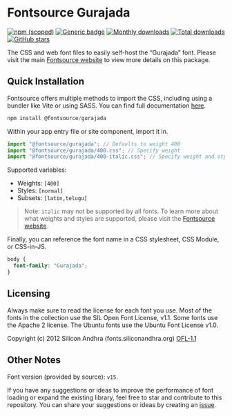 # Fontsource Gurajada

[![npm (scoped)](https://img.shields.io/npm/v/@fontsource/gurajada?color=brightgreen)](https://www.npmjs.com/package/@fontsource/gurajada) [![Generic badge](https://img.shields.io/badge/fontsource-passing-brightgreen)](https://github.com/fontsource/fontsource) [![Monthly downloads](https://badgen.net/npm/dm/@fontsource/gurajada)](https://github.com/fontsource/fontsource) [![Total downloads](https://badgen.net/npm/dt/@fontsource/gurajada)](https://github.com/fontsource/fontsource) [![GitHub stars](https://img.shields.io/github/stars/fontsource/fontsource.svg?style=social&label=Star)](https://github.com/fontsource/fontsource/stargazers)

The CSS and web font files to easily self-host the “Gurajada” font. Please visit the main [Fontsource website](https://fontsource.org/fonts/gurajada) to view more details on this package.

## Quick Installation

Fontsource offers multiple methods to import the CSS, including using a bundler like Vite or using SASS. You can find full documentation [here](https://fontsource.org/docs/getting-started/introduction).

```javascript
npm install @fontsource/gurajada
```

Within your app entry file or site component, import it in.

```javascript
import "@fontsource/gurajada"; // Defaults to weight 400
import "@fontsource/gurajada/400.css"; // Specify weight
import "@fontsource/gurajada/400-italic.css"; // Specify weight and style
```

Supported variables:
- Weights: `[400]`
- Styles: `[normal]`
- Subsets: `[latin,telugu]`

> Note: `italic` may not be supported by all fonts. To learn more about what weights and styles are supported, please visit the [Fontsource website](https://fontsource.org/fonts/gurajada).

Finally, you can reference the font name in a CSS stylesheet, CSS Module, or CSS-in-JS.

```css
body {
  font-family: "Gurajada";
}
```

## Licensing
Always make sure to read the license for each font you use. Most of the fonts in the collection use the SIL Open Font License, v1.1. Some fonts use the Apache 2 license. The Ubuntu fonts use the Ubuntu Font License v1.0.

Copyright (c) 2012 Silicon Andhra (fonts.siliconandhra.org)
[OFL-1.1](http://scripts.sil.org/OFL)

## Other Notes
Font version (provided by source): `v15`.

If you have any suggestions or ideas to improve the performance of font loading or expand the existing library, feel free to star and contribute to this repository. You can share your suggestions or ideas by creating an [issue](https://github.com/fontsource/fontsource/issues).